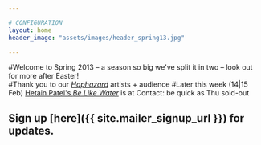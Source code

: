 ```yaml
---

# CONFIGURATION
layout: home
header_image: "assets/images/header_spring13.jpg"

---
```


#Welcome to Spring 2013 – a season so big we've split it in two – look out for more after Easter!     
#Thank you to our [*Haphazard*](/galleries/2013-haphazard/index.html) artists + audience
#Later this week (14|15 Feb) [Hetain Patel's *Be Like Water*](/current/2013-springsummer/patel/index.html) is at Contact: be quick as Thu sold-out
## Sign up [here]({{ site.mailer_signup_url }}) for updates.
